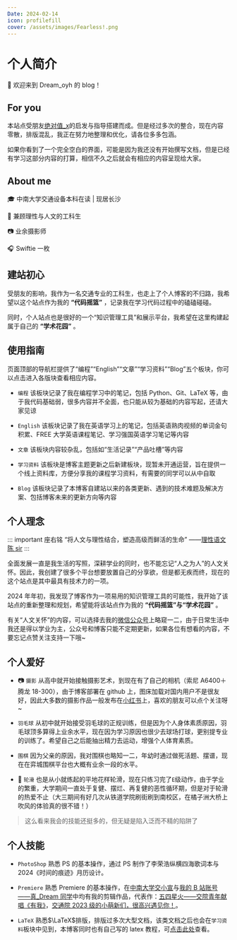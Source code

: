 ```yaml
---
Date: 2024-02-14
icon: profilefill
cover: /assets/images/Fearless!.png
---
```


# 个人简介

:tada: 欢迎来到 Dream_oyh 的 blog！

## For you

<HopeIcon icon="people"/> 本站点受朋友[绝对值_x](https://absx.pages.dev/)的启发与指导搭建而成。但是经过多次的整合，现在内容零散，排版混乱，我正在努力地整理和优化，请各位多多包涵。

如果你看到了一个完全空白的界面，可能是因为我还没有开始撰写文档，但是已经有学习这部分内容的打算，相信不久之后就会有相应的内容呈现给大家。

## About me

:mortar_board: 中南大学交通设备本科在读 | 现居长沙

:crystal_ball: 兼顾理性与人文的工科生

:camera: 业余摄影师

:headphones: Swiftie 一枚

## 建站初心

受朋友的影响，我作为一名交通专业的工科生，也走上了个人博客的不归路，我希望以这个站点作为我的 **“代码摇篮”** ，记录我在学习代码过程中的磕磕碰碰。

同时，个人站点也是很好的一个“知识管理工具”和展示平台，我希望在这里构建起属于自己的 **“学术花园”** 。

## 使用指南

页面顶部的导航栏提供了“编程”“English”“文章”“学习资料”“Blog”五个板块，你可以点击进入各版块查看相应内容。

- `编程` 该板块记录了我在编程学习中的笔记，包括 Python、Git、LaTeX 等，由于我代码基础弱，很多内容并不全面，也只能从较为基础的内容写起，还请大家见谅

- `English` 该板块记录了我在英语学习上的笔记，包括英语熟肉视频的单词金句积累、FREE 大学英语课程笔记、学习强国英语学习笔记等内容

- `文章` 该板块内容较杂乱，包括如“生活记录”“产品吐槽”等内容

- `学习资料` 该板块是博客主题更新之后新建板块，现暂未开通运营，旨在提供一个线上资料库，方便分享我的课程学习资料，有需要的同学可以从中自取

- `Blog` 该板块记录了本博客自建站以来的各类更新、遇到的技术难题及解决方案、包括博客未来的更新方向等内容


## 个人理念

::: important 座右铭
“将人文与理性结合，塑造高级而鲜活的生命” ——[理性语文陈 sir](https://space.bilibili.com/1429201958)
:::

全面发展一直是我生活的写照，深耕学业的同时，也不能忘记“人之为人”的人文关怀。因此，我创建了很多个平台想要放置自己的分享欲，但是都无疾而终，现在的这个站点是其中最具有技术力的一项。

2024 年年初，我发现了博客作为一项易用的知识管理工具的可能性，我开始了该站点的重新整理和规划，希望能将该站点作为我的 **“代码摇篮”与“学术花园”** 。

有关“人文关怀”的内容，可以选择去我的[微信公众号](https://mp.weixin.qq.com/s/1RJsBxf1yf5aGAzjEWKtZg)上略窥一二，由于日常生活中我还是得以学业为主，公众号和博客只能不定期更新，如果各位有想看的内容，不要忘记点赞关注支持一下哦~

## 个人爱好

- :camera: `摄影` 从高中就开始接触摄影艺术，到现在有了自己的相机（索尼 A6400＋腾龙 18-300），由于博客部署在 github 上，图床加载对国内用户不是很友好，因此大多数的摄影作品一般发布在[小红书](https://www.xiaohongshu.com/user/profile/62fd04b7000000001200ff72)上，喜欢的朋友可以点个关注呀~

- `羽毛球` 从初中就开始接受羽毛球的正规训练，但是因为个人身体素质原因，羽毛球顶多算得上业余水平，现在因为学习原因也很少去球场打球，更别提专业的训练了。希望自己之后能抽出精力去运动，增强个人体育素质。

- `围棋` 因为父亲的原因，我对围棋也略知一二，年幼时通过做死活题、摆谱，现在在弈城围棋平台也大概有业余一段的水平。

- :running: `轮滑` 也是从小就练起的平地花样轮滑，现在只练习完了`E`级动作，由于学业的繁重，大学期间一直处于复健、摆烂、再复健的恶性循环期，但是对于轮滑的热爱不止（大三期间有好几次从铁道学院刷街刷到南校区，在橘子洲大桥上吹风的体验真的很不错！）

> 这么看来我会的技能还挺多的，但无疑是陷入泛而不精的陷阱了


## 个人技能

- `PhotoShop` 熟悉 PS 的基本操作，通过 PS 制作了李荣浩纵横四海歌词本与 2024《时间的痕迹》月历设计。

- `Premiere` 熟悉 Premiere 的基本操作，在[中南大学交小宣](https://space.bilibili.com/1555991769)与[我的 B 站账号——真_Dream 同学](https://space.bilibili.com/1901628168)中均有我的剪辑作品，代表作：[五四星火——交院青年献唱《有我》](https://www.bilibili.com/video/BV1PM4y1b7fL)，[交通院 2023 级的小萌新们，很高兴遇见你！](https://www.bilibili.com/video/BV1su4y1y7pg)。

- `LaTeX` 熟悉$\LaTeX$排版，排版过多次大型文档，该类文档之后也会在`学习资料`板块中见到，本博客同时也有自己写的 latex 教程，可[点击此处](code/latex.md)查看。
